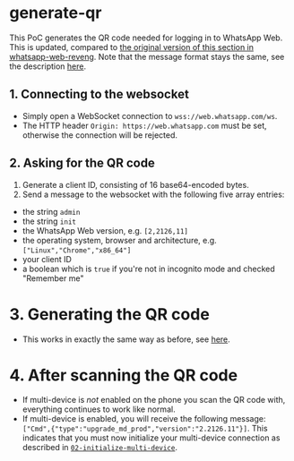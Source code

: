 # generate-qr

This PoC generates the QR code needed for logging in to WhatsApp Web. This is updated, compared to [the original version of this section in whatsapp-web-reveng](https://github.com/sigalor/whatsapp-web-reveng#logging-in). Note that the message format stays the same, see the description [here](https://github.com/sigalor/whatsapp-web-reveng#messages).

## 1. Connecting to the websocket

- Simply open a WebSocket connection to `wss://web.whatsapp.com/ws`.
- The HTTP header `Origin: https://web.whatsapp.com` must be set, otherwise the connection will be rejected.

## 2. Asking for the QR code

1. Generate a client ID, consisting of 16 base64-encoded bytes.
2. Send a message to the websocket with the following five array entries:

- the string `admin`
- the string `init`
- the WhatsApp Web version, e.g. `[2,2126,11]`
- the operating system, browser and architecture, e.g. `["Linux","Chrome","x86_64"]`
- your client ID
- a boolean which is `true` if you're not in incognito mode and checked "Remember me"

# 3. Generating the QR code

- This works in exactly the same way as before, see [here](https://github.com/sigalor/whatsapp-web-reveng#qr-code-generation).

# 4. After scanning the QR code

- If multi-device is _not_ enabled on the phone you scan the QR code with, everything continues to work like normal.
- If multi-device is enabled, you will receive the following message: `["Cmd",{"type":"upgrade_md_prod","version":"2.2126.11"}]`. This indicates that you must now initialize your multi-device connection as described in [`02-initialize-multi-device`](/pocs/02-initialize-multi-device.md).
